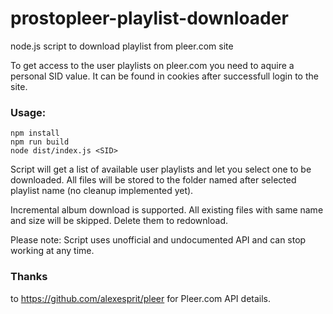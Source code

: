 # prostopleer-playlist-downloader
node.js script to download playlist from pleer.com site

To get access to the user playlists on pleer.com you need to aquire a personal SID value. It can be found in cookies after successfull login to the site.

### Usage:
```
npm install
npm run build
node dist/index.js <SID>
```

Script will get a list of available user playlists and let you select one to be downloaded. All files will be stored to the folder named after selected playlist name (no cleanup implemented yet).

Incremental album download is supported. All existing files with same name and size will be skipped. Delete them to redownload.

Please note: Script uses unofficial and undocumented API and can stop working at any time.

### Thanks
to https://github.com/alexesprit/pleer for Pleer.com API details.
